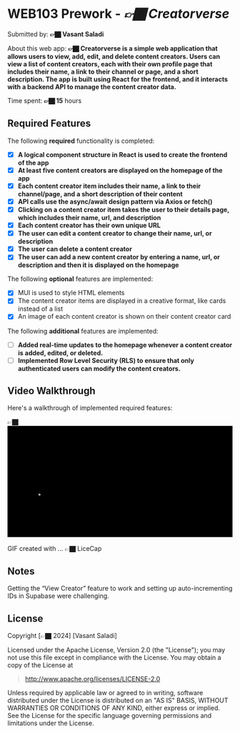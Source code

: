 # WEB103 Prework - _👉🏿 Creatorverse_

Submitted by: **👉🏿 Vasant Saladi**

About this web app: **👉🏿 Creatorverse is a simple web application that allows users to view, add, edit, and delete content creators. Users can view a list of content creators, each with their own profile page that includes their name, a link to their channel or page, and a short description. The app is built using React for the frontend, and it interacts with a backend API to manage the content creator data.**

Time spent: **👉🏿 15** hours

## Required Features

The following **required** functionality is completed:

<!-- 👉🏿👉🏿👉🏿 Make sure to check off completed functionality below -->

- [x] **A logical component structure in React is used to create the frontend of the app**
- [x] **At least five content creators are displayed on the homepage of the app**
- [x] **Each content creator item includes their name, a link to their channel/page, and a short description of their content**
- [x] **API calls use the async/await design pattern via Axios or fetch()**
- [x] **Clicking on a content creator item takes the user to their details page, which includes their name, url, and description**
- [x] **Each content creator has their own unique URL**
- [x] **The user can edit a content creator to change their name, url, or description**
- [x] **The user can delete a content creator**
- [x] **The user can add a new content creator by entering a name, url, or description and then it is displayed on the homepage**

The following **optional** features are implemented:

- [x] MUI is used to style HTML elements
- [x] The content creator items are displayed in a creative format, like cards instead of a list
- [x] An image of each content creator is shown on their content creator card

The following **additional** features are implemented:

- [ ] **Added real-time updates to the homepage whenever a content creator is added, edited, or deleted.**
- [ ] **Implemented Row Level Security (RLS) to ensure that only authenticated users can modify the content creators.**

## Video Walkthrough

Here's a walkthrough of implemented required features:

👉🏿<img src='creator.gif' title='Video Walkthrough' width='' alt='Video Walkthrough' />

<!-- Replace this with whatever GIF tool you used! -->

GIF created with ... 👉🏿 LiceCap

## Notes

Getting the “View Creator” feature to work and setting up auto-incrementing IDs in Supabase were challenging.

## License

Copyright [👉🏿 2024] [Vasant Saladi]

Licensed under the Apache License, Version 2.0 (the "License"); you may not use this file except in compliance with the License. You may obtain a copy of the License at

> http://www.apache.org/licenses/LICENSE-2.0

Unless required by applicable law or agreed to in writing, software distributed under the License is distributed on an "AS IS" BASIS, WITHOUT WARRANTIES OR CONDITIONS OF ANY KIND, either express or implied. See the License for the specific language governing permissions and limitations under the License.
